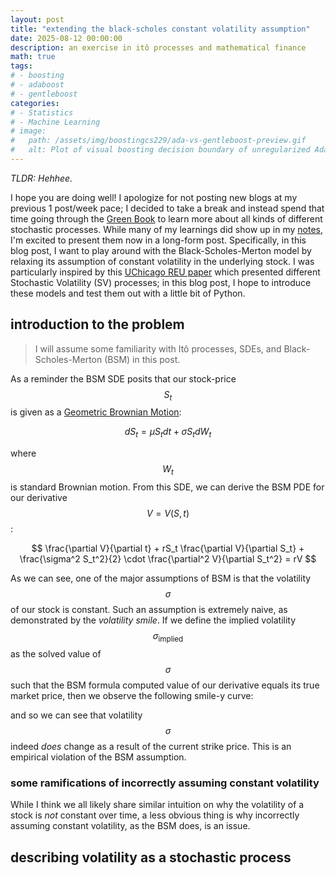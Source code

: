 ```yaml
---
layout: post
title: "extending the black-scholes constant volatility assumption"
date: 2025-08-12 00:00:00
description: an exercise in itô processes and mathematical finance
math: true
tags: 
# - boosting
# - adaboost
# - gentleboost
categories: 
# - Statistics
# - Machine Learning
# image:
#   path: /assets/img/boostingcs229/ada-vs-gentleboost-preview.gif
#   alt: Plot of visual boosting decision boundary of unregularized AdaBoost versus Gentle AdaBoost, or GentleBoost, with decision stumps weak-learning algorithm
---
```


*TLDR: Hehhee.*

I hope you are doing well! I apologize for not posting new blogs at my previous 1 post/week pace; I decided to take a break and instead spend that time going through the [Green Book](https://academyflex.com/wp-content/uploads/2024/03/a-practical-guide-to-quantitative-finance-interviews.pdf) to learn more about all kinds of different stochastic processes. While many of my learnings did show up in my [notes](/notes/), I'm excited to present them now in a long-form post. Specifically, in this blog post, I want to play around with the Black-Scholes-Merton model by relaxing its assumption of constant volatility in the underlying stock. I was particularly inspired by this [UChicago REU paper](https://math.uchicago.edu/~may/REU2020/REUPapers/Wang,Xiaomeng.pdf) which presented different Stochastic Volatility (SV) processes; in this blog post, I hope to introduce these models and test them out with a little bit of Python.

## introduction to the problem  

> I will assume some familiarity with Itô processes, SDEs, and Black-Scholes-Merton (BSM) in this post. 

As a reminder the BSM SDE posits that our stock-price $$S_t$$ is given as a [Geometric Brownian Motion](https://en.wikipedia.org/wiki/Geometric_Brownian_motion): 

$$
dS_t = \mu S_t dt + \sigma S_t dW_t
$$

where $$W_t$$ is standard Brownian motion. From this SDE, we can derive the BSM PDE for our derivative $$V = V(S, t)$$: 

$$
\frac{\partial V}{\partial t} + rS_t \frac{\partial V}{\partial S_t} + \frac{\sigma^2 S_t^2}{2}  \cdot  \frac{\partial^2 V}{\partial S_t^2} = rV
$$

As we can see, one of the major assumptions of BSM is that the volatility $$\sigma$$ of our stock is constant. Such an assumption is extremely naive, as demonstrated by the *volatility smile*. If we define the implied volatility $$\sigma_{\text{implied}}$$ as the solved value of $$\sigma$$ such that the BSM formula computed value of our derivative equals its true market price, then we observe the following smile-y curve: 

<!-- curve being shown -->

and so we can see that volatility $$\sigma$$ indeed *does* change as a result of the current strike price. This is an empirical violation of the BSM assumption.

### some ramifications of incorrectly assuming constant volatility 

While I think we all likely share similar intuition on why the volatility of a stock is *not* constant over time, a less obvious thing is why incorrectly assuming constant volatility, as the BSM does, is an issue. 


## describing volatility as a stochastic process 



